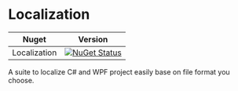 # Localization 
|Nuget|Version|
|---|---|
|Localization|[![NuGet Status](http://img.shields.io/nuget/v/CodingSeb.Localization.svg?style=flat&max-age=86400)](https://www.nuget.org/packages/CodingSeb.Localization/)|

A suite to localize C# and WPF project easily base on file format you choose.
